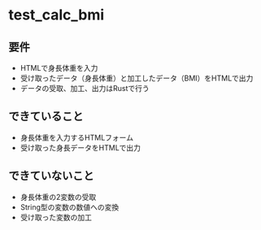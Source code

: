 # test_calc_bmi

## 要件
- HTMLで身長体重を入力
- 受け取ったデータ（身長体重）と加工したデータ（BMI）をHTMLで出力
- データの受取、加工、出力はRustで行う

## できていること
- 身長体重を入力するHTMLフォーム
- 受け取った身長データをHTMLで出力

## できていないこと
- 身長体重の2変数の受取
- String型の変数の数値への変換
- 受け取った変数の加工
